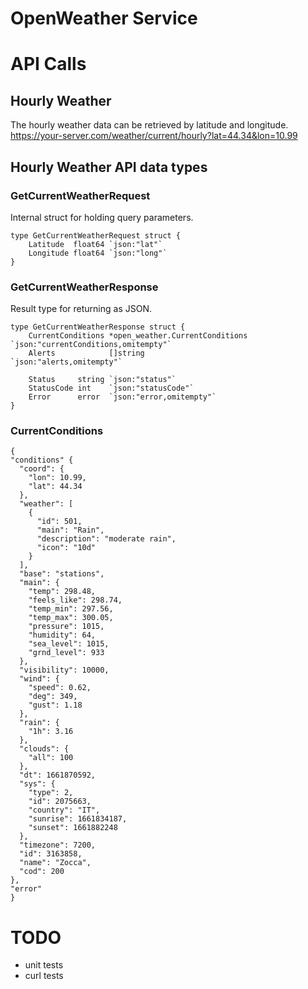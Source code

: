 # OpenWeather Service

# API Calls

## Hourly Weather
The hourly weather data can be retrieved by latitude and longitude.
https://your-server.com/weather/current/hourly?lat=44.34&lon=10.99

## Hourly Weather API data types

### GetCurrentWeatherRequest
Internal struct for holding query parameters.
```
type GetCurrentWeatherRequest struct {
	Latitude  float64 `json:"lat"`
	Longitude float64 `json:"long"`
}
```

### GetCurrentWeatherResponse
Result type for returning as JSON.
```
type GetCurrentWeatherResponse struct {
	CurrentConditions *open_weather.CurrentConditions `json:"currentConditions,omitempty"`
	Alerts            []string                        `json:"alerts,omitempty"`

	Status     string `json:"status"`
	StatusCode int    `json:"statusCode"`
	Error      error  `json:"error,omitempty"`
}
```
### CurrentConditions
```                           
{
"conditions" {
  "coord": {
    "lon": 10.99,
    "lat": 44.34
  },
  "weather": [
    {
      "id": 501,
      "main": "Rain",
      "description": "moderate rain",
      "icon": "10d"
    }
  ],
  "base": "stations",
  "main": {
    "temp": 298.48,
    "feels_like": 298.74,
    "temp_min": 297.56,
    "temp_max": 300.05,
    "pressure": 1015,
    "humidity": 64,
    "sea_level": 1015,
    "grnd_level": 933
  },
  "visibility": 10000,
  "wind": {
    "speed": 0.62,
    "deg": 349,
    "gust": 1.18
  },
  "rain": {
    "1h": 3.16
  },
  "clouds": {
    "all": 100
  },
  "dt": 1661870592,
  "sys": {
    "type": 2,
    "id": 2075663,
    "country": "IT",
    "sunrise": 1661834187,
    "sunset": 1661882248
  },
  "timezone": 7200,
  "id": 3163858,
  "name": "Zocca",
  "cod": 200
},
"error"
}                      
```

# TODO
* unit tests
* curl tests
